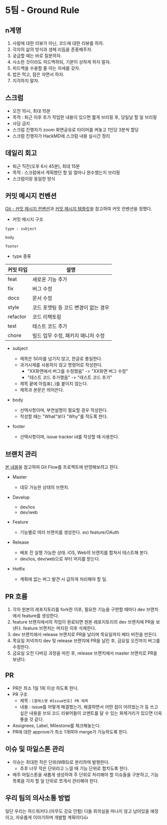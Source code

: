 # 5팀 - Ground Rule

## n계명

1. 사람에 대한 리뷰가 아닌, 코드에 대한 리뷰를 하자.
2. 각자의 삶의 방식과 생체 리듬을 존중해주자.
3. 궁금할 때는 바로 질문하자.
4. 사소한 것이라도 피드백하되, 기분이 상하게 하지 말자.
5. 피드백을 수용할 줄 아는 자세를 갖자.
6. 밥은 먹고, 잠은 자면서 하자.
7. 지각하지 말자.

## 스크럼

- 오전 10시, 최대 15분
- 목적 : 퇴근 이후 추가 작업한 내용이 있으면 짧게 브리핑 후, 당일날 할 일 브리핑
- 사담 금지
- 스크럼 진행자가 zoom 화면공유로 타이머를 켜놓고 1인당 3분씩 할당
- 스크럼 진행자가 HackMD에 스크럼 내용 실시간 정리

## 데일리 회고

- 퇴근 직전(오후 6시 45분), 최대 15분
- 목적 : 스크럼에서 계획했던 할 일 얼마나 완수했는지 브리핑
- 스크럼이랑 동일한 방식

## 커밋 메시지 컨벤션
[Git - 커밋 메시지 컨벤션](https://doublesprogramming.tistory.com/256)과 [커밋 메시지 템플릿](https://jeong-pro.tistory.com/207)을 참고하여 커밋 컨벤션을 정했다.

- 커밋 메시지 구조

```
type : subject

body

footer
```

- type 종류

| 커밋 타입 |   설명    |
| -------- | -------- |
| feat     | 새로운 기능 추가 |
| fix      | 버그 수정 |
| docs     | 문서 수정 |
| style    | 코드 포맷팅 등 코드 변경이 없는 경우 |
| refactor | 코드 리팩토링 |
| test     | 테스트 코드 추가 |
| chore    | 빌드 업무 수정, 패키지 매니저 수정 |

- subject

    - 제목은 50자를 넘기지 않고, 한글로 통일한다.
    - 과거시제를 사용하지 않고 명령어로 작성한다.
        - "XX화면에서 버그를 수정했음" -> "XX화면 버그 수정"
        - "테스트 코드 추가했음" -> "테스트 코드 추가"
    - 제목 끝에 마침표(`.`)를 붙이지 않는다.
    - 제목과 본문은 띄어쓴다.

- body

    - 선택사항이며, 부연설명이 필요할 경우 작성한다.
    - 작성할 때는 "What"보다 "Why"를 적도록 한다.

- footer

    - 선택사항이며, issue tracker id를 작성할 때 사용한다.

## 브랜치 관리

[본 내용](https://gmlwjd9405.github.io/2018/05/11/types-of-git-branch.html)을 참고하여 Git Flow를 프로젝트에 반영해보려고 한다. 

- Master
    - 데모 가능한 상태의 브랜치.

- Develop
    - dev/ios
    - dev/web

- Feature
    - 기능별로 여러 브랜치를 생성한다. ex) feature/OAuth

- Release
    - 배포 전 실행 가능한 상태. iOS, Web의 브랜치를 합쳐서 테스트해 본다.
    - dev/ios, dev/web으로 부터 머지를 받는다.

- Hotfix
    - 계획에 없는 버그 발견 시 급하게 처리해야 할 일.

## PR 흐름

1. 각자 원본의 레포지토리를 fork한 이후, 필요한 기능을 구현할 때마다 dev 브랜치에서 feature를 생성한다.
2. feature 브랜치에서의 작업이 완료되면 원본 레포지토리의 dev 브랜치에 PR을 보낸다. feature 브랜치는 머지된 이후 삭제한다.
3. dev 브랜치에서 release 브랜치로 PR을 날리며 목요일까지 베타 버전을 만든다.
4. 목요일 저녁까지 dev 및 release 브랜치에 PR을 날린 후, 금요일 오전까지 버그를 수정한다.
5. 금요일 오전 디버깅 과정을 마친 후, release 브랜치에서 master 브랜치로 PR을 보낸다.

## PR

- PR은 최소 1일 1회 이상 하도록 한다.
- PR 구조
    - 제목 : `[클래스명 #Issue번호] PR 제목`
    - 내용 : issue를 어떻게 해결했는가, 해결하면서 어떤 점이 어려웠는가 등 쓰고 싶은 내용을 쓰되 코드 리뷰어들이 코멘트를 달 수 있는 화제거리가 있으면 더욱 좋을 것 같다.
- Assignees, Label, Milestone를 체크해놓는다.
- PR에 대한 approve가 최소 1개여야 merge가 가능하도록 한다.

## 이슈 및 마일스톤 관리

- 이슈는 최대한 작은 단위(WBS)로 분리하여 발행한다. 
    - 추후 너무 작은 단위라고 느낄 때 기능 단위로 합치도록 한다.
- 매주 마일스톤을 새롭게 생성하여 주 단위로 처리해야 할 이슈들을 구분하고, 기능 목록을 각자 할 일 단위로 쪼개서 관리해야 한다.

## 우리 팀의 의사소통 방법

일단 우리는 하드워커다.(아무도 강요 안함) 다들 회의실을 떠나지 않고 남아있을 예정이고, 자유롭게 이야기하며 개발할 계획이다👍
